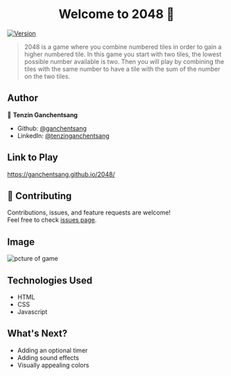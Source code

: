 <h1 align="center">Welcome to 2048 👋</h1>
<p>
  <a href="https://www.npmjs.com/package/2048" target="_blank">
    <img alt="Version" src="https://img.shields.io/npm/v/2048.svg">
  </a>
</p>

> 2048 is a game where you combine numbered tiles in order to gain a higher numbered tile. In this game you start with two tiles, the lowest possible number available is two. Then you will play by combining the tiles with the same number to have a tile with the sum of the number on the two tiles.

## Author

👤 **Tenzin Ganchentsang**

* Github: [@ganchentsang](https://github.com/ganchentsang)
* LinkedIn: [@tenzinganchentsang](https://linkedin.com/in/tenzinganchentsang)

## Link to Play
https://ganchentsang.github.io/2048/

## 🤝 Contributing

Contributions, issues, and feature requests are welcome!<br />Feel free to check [issues page](https://github.com/ganchentsang/2048/issues). 

## Image

![pcture of game](https://imgur.com/EgOjNJg)

## Technologies Used

* HTML
* CSS
* Javascript

## What's Next?

* Adding an optional timer
* Adding sound effects
* Visually appealing colors
